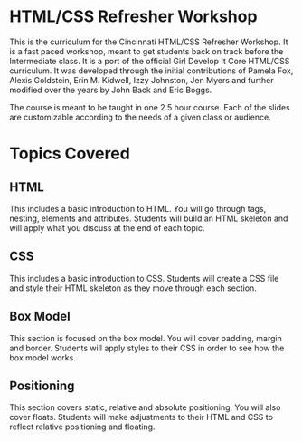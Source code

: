 # HTML/CSS Refresher Workshop

This is the curriculum for the Cincinnati HTML/CSS Refresher Workshop. It is a fast paced workshop, meant to get students back on track before the Intermediate class. It is a port of the official Girl Develop It Core HTML/CSS curriculum. It was developed through the initial contributions of Pamela Fox, Alexis Goldstein, Erin M. Kidwell, Izzy Johnston, Jen Myers and further modified over the years by John Back and Eric Boggs. 

The course is meant to be taught in one 2.5 hour course. Each of the slides are customizable according to the needs of a given class or audience.

# Topics Covered

## HTML

This includes a basic introduction to HTML. You will go through tags, nesting, elements and attributes. Students will build an HTML skeleton and will apply what you discuss at the end of each topic.

## CSS

This includes a basic introduction to CSS. Students will create a CSS file and style their HTML skeleton as they move through each section.

## Box Model

This section is focused on the box model. You will cover padding, margin and border. Students will apply styles to their CSS in order to see how the box model works.

## Positioning

This section covers static, relative and absolute positioning. You will also cover floats. Students will make adjustments to their HTML and CSS to reflect relative positioning and floating.